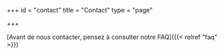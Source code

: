 +++
id = "contact"
title = "Contact"
type = "page"

+++

[Avant de nous contacter, pensez à consulter notre FAQ]({{< relref "faq" >}})

